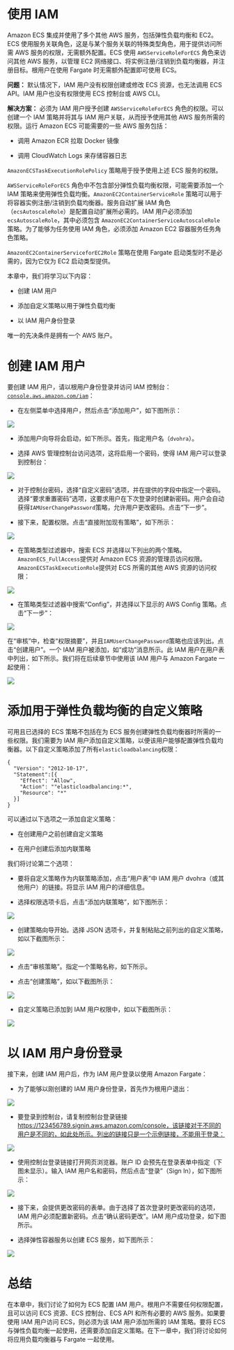 # 使用 IAM

Amazon ECS 集成并使用了多个其他 AWS 服务，包括弹性负载均衡和 EC2。ECS 使用服务关联角色，这是与某个服务关联的特殊类型角色，用于提供访问所需 AWS 服务的权限，无需额外配置。ECS 使用 `AWSServiceRoleForECS` 角色来访问其他 AWS 服务，以管理 EC2 网络接口、将实例注册/注销到负载均衡器，并注册目标。根用户在使用 Fargate 时无需额外配置即可使用 ECS。

**问题：** 默认情况下，IAM 用户没有权限创建或修改 ECS 资源，也无法调用 ECS API。IAM 用户也没有权限使用 ECS 控制台或 AWS CLI。

**解决方案：** 必须为 IAM 用户授予创建 `AWSServiceRoleForECS` 角色的权限。可以创建一个 IAM 策略并将其与 IAM 用户关联，从而授予使用其他 AWS 服务所需的权限。运行 Amazon ECS 可能需要的一些 AWS 服务包括：

+   调用 Amazon ECR 拉取 Docker 镜像

+   调用 CloudWatch Logs 来存储容器日志

`AmazonECSTaskExecutionRolePolicy` 策略用于授予使用上述 ECS 服务的权限。

`AWSServiceRoleForECS` 角色中不包含部分弹性负载均衡权限，可能需要添加一个 IAM 策略来使用弹性负载均衡。`AmazonEC2ContainerServiceRole` 策略可以用于将容器实例注册/注销到负载均衡器。服务自动扩展 IAM 角色（`ecsAutoscaleRole`）是配置自动扩展所必需的。IAM 用户必须添加 `ecsAutoscaleRole`，其中必须包含 `AmazonEC2ContainerServiceAutoscaleRole` 策略。为了能够为任务使用 IAM 角色，必须添加 Amazon EC2 容器服务任务角色策略。

`AmazonEC2ContainerServiceforEC2Role` 策略在使用 Fargate 启动类型时不是必需的，因为它仅为 EC2 启动类型提供。

本章中，我们将学习以下内容：

+   创建 IAM 用户

+   添加自定义策略以用于弹性负载均衡

+   以 IAM 用户身份登录

唯一的先决条件是拥有一个 AWS 账户。

# 创建 IAM 用户

要创建 IAM 用户，请以根用户身份登录并访问 IAM 控制台：[`console.aws.amazon.com/iam`](https://console.aws.amazon.com/iam)：

+   在左侧菜单中选择用户，然后点击“添加用户”，如下图所示：

![](img/726b80e5-8c50-43ba-9b6c-bfce325ec8a5.png)

+   添加用户向导将会启动，如下所示。首先，指定用户名（`dvohra`）。

+   选择 AWS 管理控制台访问选项，这将启用一个密码，使得 IAM 用户可以登录到控制台：

![](img/5f298732-c3c1-42f8-aa1e-1ea6c0c20ec8.png)

+   对于控制台密码，选择“自定义密码”选项，并在提供的字段中指定一个密码。选择“要求重置密码”选项，这要求用户在下次登录时创建新密码。用户会自动获得`IAMUserChangePassword`策略，允许用户更改密码。点击“下一步”。

+   接下来，配置权限。点击“直接附加现有策略”，如下所示：

![](img/1f932f31-598c-40c1-9c0a-5844dbe829e5.png)

+   在策略类型过滤器中，搜索 ECS 并选择以下列出的两个策略。`AmazonECS_FullAccess`提供对 Amazon ECS 资源的管理员访问权限。`AmazonECSTaskExecutionRole`提供对 ECS 所需的其他 AWS 资源的访问权限：

![](img/43ac42fa-a6b4-4e05-bf82-12ee8a13e130.png)

+   在策略类型过滤器中搜索“Config”，并选择以下显示的 AWS Config 策略。点击“下一步”：

![](img/ff1018ab-a1aa-4842-84a0-2cc50875516f.png)

在“审核”中，检查“权限摘要”，并且`IAMUserChangePassword`策略也应该列出。点击“创建用户”。一个 IAM 用户被添加，如“成功”消息所示。此 IAM 用户在用户表中列出，如下所示。我们将在后续章节中使用该 IAM 用户与 Amazon Fargate 一起使用：

![](img/aa0d4a34-2c35-4988-bfb4-34aaaff5f62b.png)

# 添加用于弹性负载均衡的自定义策略

可用且已选择的 ECS 策略不包括在为 ECS 服务创建弹性负载均衡器时所需的一些权限。我们需要为 IAM 用户添加自定义策略，以便该用户能够配置弹性负载均衡器。以下自定义策略添加了所有`elasticloadbalancing`权限：

```
{
  "Version": "2012-10-17",
  "Statement":[{
    "Effect": "Allow",
    "Action": ""elasticloadbalancing:*",
    "Resource": "*"
  }]
}
```

可以通过以下选项之一添加自定义策略：

+   在创建用户之前创建自定义策略

+   在用户创建后添加内联策略

我们将讨论第二个选项：

+   要将自定义策略作为内联策略添加，点击“用户表”中 IAM 用户 dvohra（或其他用户）的链接。将显示 IAM 用户的详细信息。

+   选择权限选项卡后，点击“添加内联策略”，如下图所示：

![](img/84494607-09cd-4d91-9a06-00bd7e04eeb2.png)

+   创建策略向导开始。选择 JSON 选项卡，并复制粘贴之前列出的自定义策略，如以下截图所示：

![](img/5c17d330-01ea-40ac-bd39-46a2da756aed.png)

+   点击“审核策略”。指定一个策略名称，如下所示。

+   点击“创建策略”，如以下截图所示：

![](img/815e76a1-3c50-446a-8a1a-320490b470bc.png)

+   自定义策略已添加到 IAM 用户权限中，如以下截图所示：

![](img/a0c8d8a7-6ab4-4764-bc28-5faef52eda2f.png)

# 以 IAM 用户身份登录

接下来，创建 IAM 用户后，作为 IAM 用户登录以使用 Amazon Fargate：

+   为了能够以刚创建的 IAM 用户身份登录，首先作为根用户退出：

![](img/66f7b9e2-44c3-4fac-a3ed-560615cb96ab.png)

+   要登录到控制台，请复制控制台登录链接 https://123456789.signin.aws.amazon.com/console，该链接对于不同的用户是不同的，如此处所示。列出的链接只是一个示例链接，不能用于登录：

![](img/a0a0dbce-e019-443a-89af-2d88dc32f20e.png)

+   使用控制台登录链接打开网页浏览器。账户 ID 会预先在登录表单中指定（下图未显示）。输入 IAM 用户名和密码，然后点击“登录”（Sign In），如下图所示：

![](img/0067302d-2627-4aaa-9274-90e80965b1ad.png)

+   接下来，会提供更改密码的表单。由于选择了首次登录时更改密码的选项，IAM 用户必须配置新密码。点击“确认密码更改”。IAM 用户成功登录，如下图所示。

+   选择弹性容器服务以创建 ECS 服务，如下图所示：

![](img/75db2f4a-5057-4621-b6dd-19278cc31969.png)

# 总结

在本章中，我们讨论了如何为 ECS 配置 IAM 用户。根用户不需要任何权限配置，且可以访问 ECS 资源、ECS 控制台、ECS API 和所有必要的 AWS 服务。如果要使用 IAM 用户访问 ECS，则必须为该 IAM 用户添加所需的 IAM 策略。要将 ECS 与弹性负载均衡一起使用，还需要添加自定义策略。在下一章中，我们将讨论如何将应用负载均衡器与 Fargate 一起使用。
